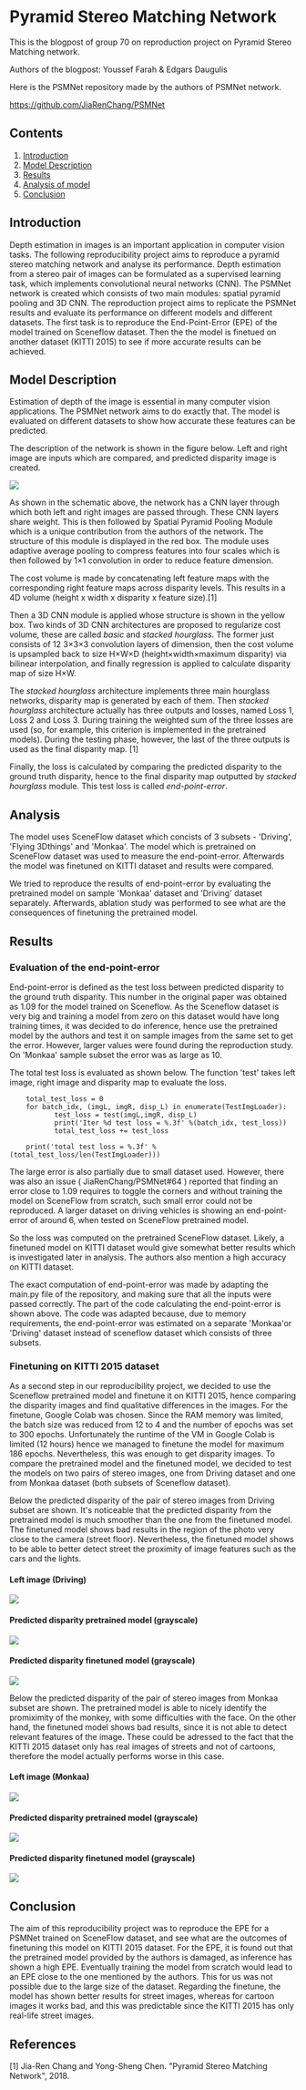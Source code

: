 
# Pyramid Stereo Matching Network

This is the blogpost of group 70 on reproduction project on Pyramid Stereo Matching network.

Authors of the blogpost:
Youssef Farah & Edgars Daugulis

Here is the PSMNet repository made by the authors of PSMNet network.

https://github.com/JiaRenChang/PSMNet

## Contents

1. [Introduction](#introduction)
2. [Model Description](#model)
3. [Results](#results)
4. [Analysis of model](#analysis)
5. [Conclusion](#conclusion)

## Introduction

Depth estimation in images is an important application in computer vision tasks. The following reproducibility project aims to reproduce a pyramid stereo matching network and analyse its performance. Depth estimation from a stereo pair of images can be formulated as a supervised learning task, which implements convolutional neural networks (CNN). The PSMNet network is created which consists of two main modules: spatial pyramid pooling and 3D CNN. The reproduction project aims to replicate the PSMNet results and evaluate its performance on different models and different datasets. The first task is to reproduce the End-Point-Error (EPE) of the model trained on Sceneflow dataset. Then the the model is finetued on another dataset (KITTI 2015) to see if more accurate results can be achieved.




## Model Description
Estimation of depth of the image is essential in many computer vision applications. The PSMNet network aims to do exactly that. The model is evaluated on different
datasets to show how accurate these features can be predicted.

The description of the network is shown in the figure below.
Left and right image are inputs which are compared, and predicted disparity image is created.

<img align="center" src="https://user-images.githubusercontent.com/11732099/43501836-1d32897c-958a-11e8-8083-ad41ec26be17.jpg">

As shown in the schematic above, the network has a CNN layer through which both left and right images are passed through. These CNN layers share weight. This is then followed by Spatial Pyramid Pooling Module which is a unique contribution from the authors of the network. The structure of this module is displayed in the red box. The module uses adaptive average pooling to compress features into four scales which is then followed by 1×1 convolution in order to reduce feature dimension.

The cost volume is made by concatenating left feature maps with the corresponding right feature maps across disparity levels. This results in a 4D volume (height x width
x disparity x feature size).[1]

Then a 3D CNN module is applied whose structure is shown in the yellow box. Two kinds of 3D CNN architectures are proposed to regularize cost volume, these are called *basic* and *stacked hourglass*. The former just consists of 12 3×3×3 convolution layers of dimension, then the cost volume is upsampled back to
size H×W×D (height×width×maximum disparity) via bilinear interpolation, and finally regression is applied to calculate disparity map of size H×W.

The *stacked hourglass* architecture implements three main hourglass networks, disparity map is generated by each of them. Then *stacked hourglass* architecture actually has three outputs and losses, named Loss 1, Loss 2 and Loss 3. During training the weighted sum of the three losses are used (so, for example, this criterion is implemented in the pretrained models). During the testing phase, however, the last of the three outputs is used as the final disparity map. [1]

Finally, the loss is calculated by comparing the predicted disparity to the ground truth disparity, hence to the final disparity map outputted by *stacked hourglass* module. This test loss is called *end-point-error*.

## Analysis

The model uses SceneFlow dataset which concists of 3 subsets - 'Driving', 'Flying 3Dthings' and 'Monkaa'. The model which is pretrained on SceneFlow dataset was used to measure the end-point-error. Afterwards the model was finetuned on KITTI dataset and results were compared.

We tried to reproduce the results of end-point-error by evaluating the pretrained model on sample 'Monkaa' dataset and 'Driving' dataset separately. Afterwards, ablation study was performed to see what are the consequences of finetuning the pretrained model. 


## Results


### Evaluation of the end-point-error

End-point-error is defined as the test loss between predicted disparity to the ground truth disparity. This number in the original paper was obtained as 1.09 for the model trained on Sceneflow. As the Sceneflow dataset is very big and training a model from zero on this dataset would have long training times, it was decided to do inference, hence use the pretrained model by the authors and test it on sample images from the same set to get the error. However, larger values were found during the reproduction study. On 'Monkaa' sample subset the error was as large as 10.

The total test loss is evaluated as shown below. The function 'test' takes left image, right image and disparity map to evaluate the loss.
```
	total_test_loss = 0
	for batch_idx, (imgL, imgR, disp_L) in enumerate(TestImgLoader):
	       test_loss = test(imgL,imgR, disp_L)
	       print('Iter %d test loss = %.3f' %(batch_idx, test_loss))
	       total_test_loss += test_loss

	print('total test loss = %.3f' %(total_test_loss/len(TestImgLoader)))
```

The large error is also partially due to small dataset used. However, there was also an issue ( JiaRenChang/PSMNet#64 ) reported that finding an error close to 1.09 requires to toggle the corners and without training the model on SceneFlow from scratch, such small error could not be reproduced. A larger dataset on driving vehicles is showing an end-point-error of around 6, when tested on SceneFlow pretrained model.

So the loss was computed on the pretrained SceneFlow dataset. Likely, a finetuned model on KITTI dataset would give somewhat better results which is investigated later in analysis. The authors also mention a high accuracy on KITTI dataset. 

The exact computation of end-point-error was made by adapting the main.py file of the repository, and making sure that all the inputs were passed correctly. The part of the code calculating the end-point-error is shown above. The code was adapted because, due to memory requirements, the end-point-error was estimated on a separate 'Monkaa'or 'Driving' dataset instead of sceneflow dataset which consists
of three subsets.






### Finetuning on KITTI 2015 dataset
As a second step in our reproducibility project, we decided to use the Sceneflow pretrained model and finetune it on KITTI 2015, hence comparing the disparity images and find qualitative differences in the images. For the finetune, Google Colab was chosen. Since the RAM memory was limited, the batch size was reduced from 12 to 4 and the number of epochs was set to 300 epochs. Unfortunately the runtime of the VM in Google Colab is limited (12 hours) hence we managed to finetune the model for maximum 186 epochs. Nevertheless, this was enough to get disparity images.
To compare the pretrained model and the finetuned model, we decided to test the models on two pairs of stereo images, one from Driving dataset and one from Monkaa dataset (both subsets of Sceneflow dataset). 

Below the predicted disparity of the pair of stereo images from Driving subset are shown. It's noticeable that the predicted disparity from the pretrained model is much smoother than the one from the finetuned model. The finetuned model shows bad results in the region of the photo very close to the camera (street floor). Nevertheless, the finetuned model shows to be able to better detect street the proximity of image features such as the cars and the lights. 

#### Left image (Driving)
<img align="center" src="0401.png">

#### Predicted disparity pretrained model (grayscale)
<img align="center" src="0401_s.png">

#### Predicted disparity finetuned model (grayscale)
<img align="center" src="0401_finetune.png"> 

Below the predicted disparity of the pair of stereo images from Monkaa subset are shown. The pretrained model is able to nicely identify the promiximity of the monkey, with some difficulties with the face. On the other hand, the finetuned model shows bad results, since it is not able to detect relevant features of the image. These could be adressed to the fact that the KITTI 2015 dataset only has real images of streets and not of cartoons, therefore the model actually performs worse in this case. 

#### Left image (Monkaa)
<img align="center" src="0048.png" >

#### Predicted disparity pretrained model (grayscale)
<img align="center" src="0048_s.png" >

#### Predicted disparity finetuned model (grayscale)
<img align="center" src="0048_finetune.png" > 


## Conclusion

The aim of this reproducibility project was to reproduce the EPE for a PSMNet trained on SceneFlow dataset, and see what are the outcomes of finetuning this model on KITTI 2015 dataset.
For the EPE, it is found out that the pretrained model provided by the authors is damaged, as inference has shown a high EPE. Eventually training the model from scratch would lead to an EPE close to the one mentioned by the authors. This for us was not possible due to the large size of the dataset.
Regarding the finetune, the model has shown better results for street images, whereas for cartoon images it works bad, and this was predictable since the KITTI 2015 has only real-life street images.


## References
[1] Jia-Ren Chang and Yong-Sheng Chen. "Pyramid Stereo Matching Network", 2018.
